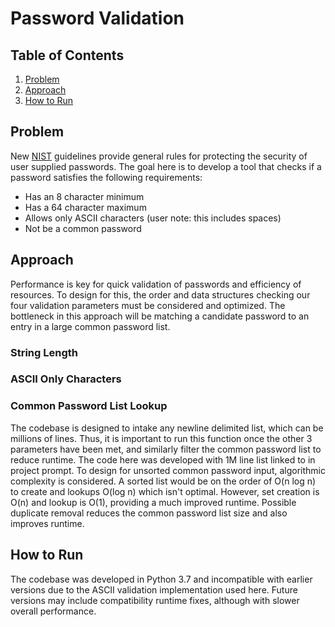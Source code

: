 # Password Validation

## Table of Contents
1. [Problem](#problem)
1. [Approach](#approach)
1. [How to Run](#how-to-run)

## Problem
New [NIST](https://www.nist.gov/)  guidelines provide general rules for protecting the security of user supplied passwords. The goal here is to develop a tool that checks if a password satisfies the following requirements: 
* Has an 8 character minimum
* Has a 64 character maximum
* Allows only ASCII characters (user note: this includes spaces)
* Not be a common password 

## Approach

Performance is key for quick validation of passwords and efficiency of resources. To design for this, the order and data structures checking our four validation parameters must be considered and optimized. The bottleneck in this approach will be matching a candidate password to an entry in a large common password list. 

### String Length

### ASCII Only Characters

### Common Password List Lookup
The codebase is designed to intake any newline delimited list, which can be millions of lines. Thus, it is important to run this function once the other 3 parameters have been met, and similarly filter the common password list to reduce runtime. The code here was developed with 1M line list linked to in project prompt. To design for unsorted common password input, algorithmic complexity is considered. A sorted list would be on the order of O(n log n) to create and lookups O(log n) which isn't optimal. However, set creation is O(n) and lookup is O(1), providing a much improved runtime. Possible duplicate removal reduces the common password list size and also improves runtime. 

## How to Run
The codebase was developed in Python 3.7 and incompatible with earlier versions due to the ASCII validation implementation used here. Future versions may include compatibility runtime fixes, although with slower overall performance. 